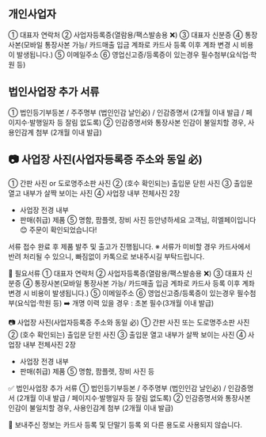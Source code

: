 ## 개인사업자
① 대표자 연락처
② 사업자등록증(열람용/팩스발송용 ❌)
③ 대표자 신분증
④ 통장사본(모바일 통장사본 가능/ 카드매출 입금 계좌로 카드사 등록 이후 계좌 변경 시 비용이 발생됩니다.)
⑤ 이메일주소
⑥ 영업신고증/등록증이 있는경우 필수첨부(요식업·학원 등)

## 법인사업장 추가 서류
① 법인등기부등본 / 주주명부 (법인인감 날인必) / 인감증명서 (2개월 이내 발급 / 페이지수·발행일자 등 잘림 없도록)
② 인감증명서와 통장사본 인감이 불일치할 경우, 사용인감계 첨부 (2개월 이내 발급)




## 📷 사업장 사진(사업자등록증 주소와 동일 必)
① 간판 사진 or 도로명주소판 사진
② (호수 확인되는) 출입문 닫힌 사진 
③ 출입문 열고 내부가 살짝 보이는 사진
④ 사업장 내부 전체사진 2장
   - 사업장 전경 내부
   - 판매(취급) 제품
⑤ 명함, 팜플렛, 장비 사진 등안녕하세요 고객님, 히엘페이입니다😊 
주문이 확인되었습니다!

서류 접수 완료 후 제품 발주 및 출고가 진행됩니다.
※ 서류가 미비할 경우 카드사에서 반려 처리될 수 있으니, 빠짐없이 카톡으로 보내주시길 부탁드립니다.

📌 필요서류
① 대표자 연락처
② 사업자등록증(열람용/팩스발송용 ❌)
③ 대표자 신분증
④ 통장사본(모바일 통장사본 가능/ 카드매출 입금 계좌로 카드사 등록 이후 계좌 변경 시 비용이 발생됩니다.)
⑤ 이메일주소
⑥ 영업신고증/등록증이 있는경우 필수첨부(요식업·학원 등)
➡️ 개명 이력 있을 경우 : 초본 필수(3개월 이내 발급)

📷 사업장 사진(사업자등록증 주소와 동일 必)
① 간판 사진 또는 도로명주소판 사진
② (호수 확인되는) 출입문 닫힌 사진 
③ 출입문 열고 내부가 살짝 보이는 사진
④ 사업장 내부 전체사진 2장
   - 사업장 전경 내부
   - 판매(취급) 제품
⑤ 명함, 팜플렛, 장비 사진 등

✅ 법인사업장 추가 서류
① 법인등기부등본 / 주주명부 (법인인감 날인必) / 인감증명서 (2개월 이내 발급 / 페이지수·발행일자 등 잘림 없도록)
② 인감증명서와 통장사본 인감이 불일치할 경우, 사용인감계 첨부 (2개월 이내 발급)

🔔 보내주신 정보는 카드사 등록 및 단말기 등록 외 다른 용도로 사용되지 않습니다.
